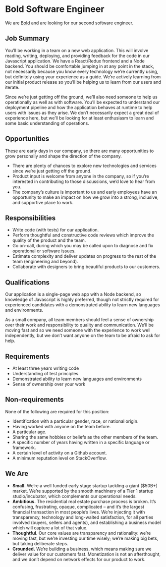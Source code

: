 # Bold Software Engineer

We are [Bold](http://www.boldlisting.com/) and are looking for our second software engineer.  

## **Job Summary**

You’ll be working in a team on a new web application. This will involve reading, writing, deploying, and providing feedback for the code in our Javascript application. We have a React/Redux frontend and a Node backend. You should be comfortable jumping in at any point in the stack, not necessarily because you know every technology we’re currently using, but definitely using your experience as a guide. We’re actively learning from our initial product release so you’ll be helping us to learn from our users and iterate.

Since we’re just getting off the ground, we’ll also need someone to help us operationally as well as with software. You’ll be expected to understand our deployment pipeline and how the application behaves at runtime to help users with issues as they arise. We don’t necessarily expect a great deal of experience here, but we’ll be looking for at least enthusiasm to learn and some basic understanding of operations.

## **Opportunities**

These are early days in our company, so there are many opportunities to grow personally and shape the direction of the company.

* There are plenty of chances to explore new technologies and services since we’re just getting off the ground.
* Product input is welcome from anyone in the company, so if you’re interested in contributing to those discussions, we’d love to hear from you.
* The company’s culture is important to us and early employees have an opportunity to make an impact on how we grow into a strong, inclusive, and supportive place to work.

## **Responsibilities**

* Write code (with tests) for our application.
* Perform thoughtful and constructive code reviews which improve the quality of the product and the team.
* Go on-call, during which you may be called upon to diagnose and fix operational or software issues.
* Estimate complexity and deliver updates on progress to the rest of the team (engineering and beyond).
* Collaborate with designers to bring beautiful products to our customers.

## **Qualifications**

Our application is a single-page web app with a Node backend, so knowledge of Javascript is highly preferred, though not strictly required for experienced candidates with a demonstrated ability to learn new languages and environments. 

As a small company, all team members should feel a sense of ownership over their work and responsibility to quality and communication. We’ll be moving fast and so we need someone with the experience to work well independently, but we don’t want anyone on the team to be afraid to ask for help.

## **Requirements**

* At least three years writing code
* Understanding of test principles
* Demonstrated ability to learn new languages and environments
* Sense of ownership over your work 

## **Non-requirements**

None of the following are required for this position:

* Identification with a particular gender, race, or national origin.
* Having worked with anyone on the team before.
* A particular age.
* Sharing the same hobbies or beliefs as the other members of the team.
* A specific number of years having written in a specific language or framework.
* A certain level of activity on a Github account.
* A minimum reputation level on StackOverflow.

## **We Are**

* **Small.** We’re a well funded early stage startup tackling a giant ($50B+) market. We’re supported by the smooth machinery of a Tier 1 startup studio/incubator, which complements our operational needs.
* **Ambitious.** The residential real estate purchase process is broken. It’s confusing, frustrating, opaque, complicated – and it’s the largest financial transaction in most people’s lives. We’re injecting it with transparency, technology and long-waited satisfaction, for all parties involved (buyers, sellers and agents), and establishing a business model which will capture a lot of that value.
* **Thoughtful.** Our core values are transparency and rationality: we’re moving fast, but we’re investing our time wisely; we’re making big bets, but taking deliberate steps. 
* **Grounded.** We’re building a business, which means making sure we deliver value for our customers fast. Monetization is not an afterthought, and we don’t depend on network effects for our product to work.


